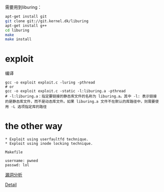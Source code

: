 需要用到liburing：
```bash
apt-get install git
git clone git://git.kernel.dk/liburing
apt-get install g++
cd liburing
make
make install
```

# exploit

编译
```
gcc -o exploit exploit.c -luring -pthread
# or
gcc -o exploit exploit.c -static -l:liburing.a -pthread
# -l:liburing.a：指定要链接的静态库文件的名称为 liburing.a。其中 -l: 表示链接的是静态库文件，而不是动态库文件。如果 liburing.a 文件不在默认的库路径中，则需要使用 -L 选项指定库的路径
```

# the other way

```
* Exploit using userfaultfd technique.
* Exploit using inode locking technique.

Makefile

username: pwned
passwd: lol
```

[漏洞分析](https://mp.weixin.qq.com/s?__biz=MzI0MTY5NDQyMw==&mid=2247484482&idx=1&sn=c1755dcedfd49aa8e1e0114698b14c24&chksm=e906e7fade716eecb664136a031bf5a9c6cfbe86135322c260bb82bd01b6023bc5c84c94f4f9&scene=178&cur_album_id=2738236009997533185#rd)

[Detail](https://blog.hacktivesecurity.com/index.php/2022/12/21/cve-2022-2602-dirtycred-file-exploitation-applied-on-an-io_uring-uaf/)



